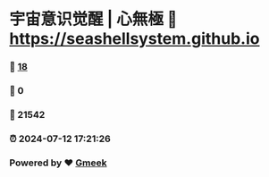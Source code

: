 # 宇宙意识觉醒 | 心無極 :link: https://seashellsystem.github.io 
### :page_facing_up: [18](https://seashellsystem.github.io/tag.html) 
### :speech_balloon: 0 
### :hibiscus: 21542 
### :alarm_clock: 2024-07-12 17:21:26 
### Powered by :heart: [Gmeek](https://github.com/Meekdai/Gmeek)
